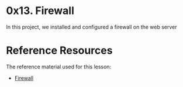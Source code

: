 # 0x13. Firewall
In this project, we installed and configured a firewall on the web server

# Reference Resources
The reference material used for this lesson:
- [Firewall](https://en.wikipedia.org/wiki/Firewall_%28computing%29)